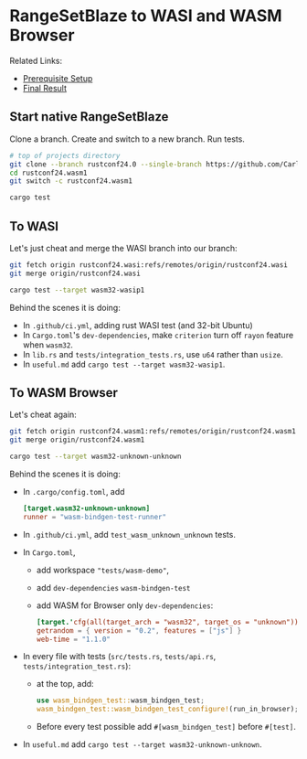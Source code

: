 # RangeSetBlaze to WASI and WASM Browser

Related Links:

* [Prerequisite Setup](setup.md)
* [Final Result](https://github.com/CarlKCarlK/range-set-blaze/tree/rustconf24.wasm1)

## Start native RangeSetBlaze

Clone a branch. Create and switch to a new branch. Run tests.

```bash
# top of projects directory
git clone --branch rustconf24.0 --single-branch https://github.com/CarlKCarlK/range-set-blaze.git rustconf24.wasm1
cd rustconf24.wasm1
git switch -c rustconf24.wasm1

cargo test
```

## To WASI

Let's just cheat and merge the WASI branch into our branch:

```bash
git fetch origin rustconf24.wasi:refs/remotes/origin/rustconf24.wasi
git merge origin/rustconf24.wasi

cargo test --target wasm32-wasip1
```  

Behind the scenes it is doing:

* In `.github/ci.yml`, adding rust WASI test (and 32-bit Ubuntu)
* In `Cargo.toml`'s `dev-dependencies`, make `criterion` turn off `rayon` feature when `wasm32`.
* In `lib.rs` and `tests/integration_tests.rs`, use `u64` rather than `usize`.
* In `useful.md` add `cargo test --target wasm32-wasip1`.

## To WASM Browser

Let's cheat again:

```bash
git fetch origin rustconf24.wasm1:refs/remotes/origin/rustconf24.wasm1
git merge origin/rustconf24.wasm1

cargo test --target wasm32-unknown-unknown
```

Behind the scenes it is doing:

* In `.cargo/config.toml`, add

    ```toml
    [target.wasm32-unknown-unknown]
    runner = "wasm-bindgen-test-runner"
    ```

* In `.github/ci.yml`, add `test_wasm_unknown_unknown` tests.
* In `Cargo.toml`,
  * add workspace `"tests/wasm-demo"`,
  * add `dev-dependencies` `wasm-bindgen-test`
  * add WASM for Browser only `dev-dependencies`:

    ```toml
    [target.'cfg(all(target_arch = "wasm32", target_os = "unknown"))'.dev-dependencies]
    getrandom = { version = "0.2", features = ["js"] }
    web-time = "1.1.0"
    ```

* In every file with tests (`src/tests.rs`, `tests/api.rs`, `tests/integration_test.rs`):
  * at the top, add:

    ```rust
    use wasm_bindgen_test::wasm_bindgen_test;
    wasm_bindgen_test::wasm_bindgen_test_configure!(run_in_browser);
    ```

  * Before every test possible add `#[wasm_bindgen_test]` before `#[test]`.
* In `useful.md` add `cargo test --target wasm32-unknown-unknown`.
